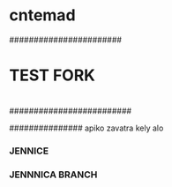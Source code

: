 # cntemad

#######################
#
#       TEST FORK
#
#########################


###############
apiko zavatra kely alo


### JENNICE


### JENNNICA BRANCH



